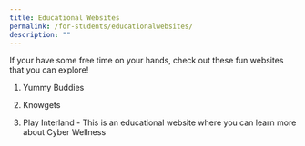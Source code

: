 ```yaml
---
title: Educational Websites
permalink: /for-students/educationalwebsites/
description: ""
---
```

If your have some free time on your hands, check out these fun websites that you can explore! 

1) Yummy Buddies 

2) Knowgets 

3) Play Interland - This is an educational website where you can learn more about Cyber Wellness